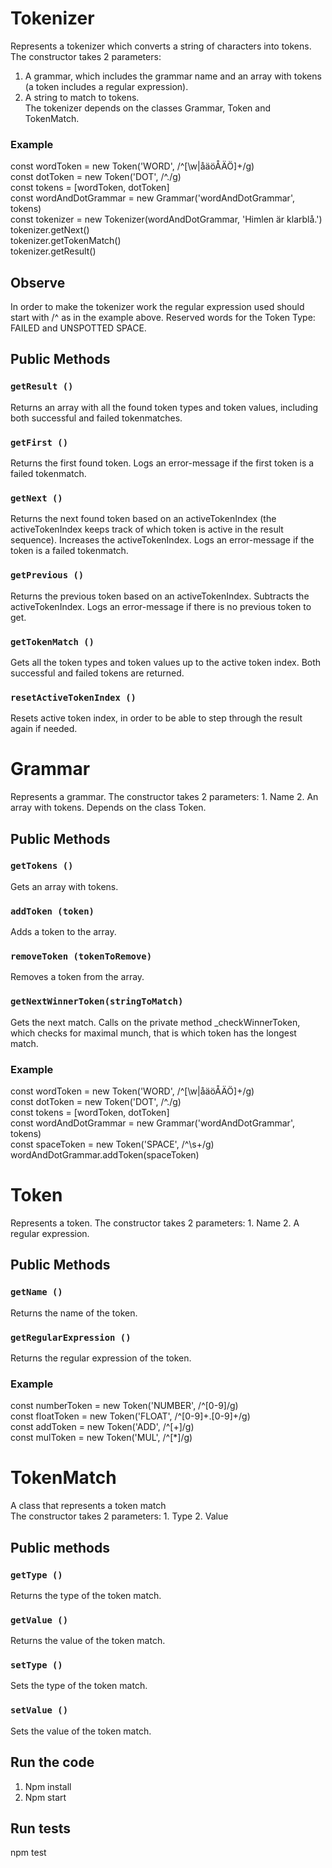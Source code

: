 # Tokenizer

Represents a tokenizer which converts a string of characters into tokens. <br>
The constructor takes 2 parameters: <br>
1. A grammar, which includes the grammar name and an array with tokens (a token includes a regular expression). <br>
2. A string to match to tokens. <br>
The tokenizer depends on the classes Grammar, Token and TokenMatch. 

### Example

const wordToken = new Token('WORD', /^[\w|åäöÅÄÖ]+/g) <br>
const dotToken = new Token('DOT', /^\./g) <br>
const tokens = [wordToken, dotToken] <br>
const wordAndDotGrammar = new Grammar('wordAndDotGrammar', tokens) <br>
const tokenizer = new Tokenizer(wordAndDotGrammar, 'Himlen är klarblå.') <br>
tokenizer.getNext() <br>
tokenizer.getTokenMatch() <br>
tokenizer.getResult() <br>

## Observe

In order to make the tokenizer work the regular expression used should start with /^ as in the example above.
Reserved words for the Token Type: FAILED and UNSPOTTED SPACE.

## Public Methods

### `getResult ()`
Returns an array with all the found token types and token values, including both successful and failed tokenmatches.

### `getFirst ()`
Returns the first found token. Logs an error-message if the first token is a failed tokenmatch.

### `getNext ()`
Returns the next found token based on an activeTokenIndex (the activeTokenIndex keeps track of which token is active in the result sequence). Increases the activeTokenIndex. Logs an error-message if the token is a failed tokenmatch.

### `getPrevious ()`
Returns the previous token based on an activeTokenIndex. Subtracts the activeTokenIndex. Logs an error-message if there is no previous token to get.

### `getTokenMatch ()`
Gets all the token types and token values up to the active token index. Both successful and failed tokens are returned.

### `resetActiveTokenIndex ()`
Resets active token index, in order to be able to step through the result again if needed.

# Grammar
Represents a grammar. The constructor takes 2 parameters: 1. Name 2. An array with tokens. Depends on the class Token.

## Public Methods

### `getTokens ()`
Gets an array with tokens.

### `addToken (token)`
Adds a token to the array.

### `removeToken (tokenToRemove)`
Removes a token from the array.

### `getNextWinnerToken(stringToMatch)`
Gets the next match. Calls on the private method _checkWinnerToken, which checks for maximal munch, that is which token has the longest match.

### Example
const wordToken = new Token('WORD', /^[\w|åäöÅÄÖ]+/g) <br>
const dotToken = new Token('DOT', /^\./g) <br>
const tokens = [wordToken, dotToken] <br>
const wordAndDotGrammar = new Grammar('wordAndDotGrammar', tokens) <br>
const spaceToken = new Token('SPACE', /^\s+/g) <br>
wordAndDotGrammar.addToken(spaceToken) <br>

# Token
Represents a token. The constructor takes 2 parameters: 1. Name 2. A regular expression.

## Public Methods

### `getName ()`
Returns the name of the token.

### `getRegularExpression ()`
Returns the regular expression of the token.

### Example
const numberToken = new Token('NUMBER', /^[0-9]/g) <br>
const floatToken = new Token('FLOAT', /^[0-9]+\.[0-9]+/g) <br>
const addToken = new Token('ADD', /^[+]/g) <br>
const mulToken = new Token('MUL', /^[*]/g) <br>

# TokenMatch
A class that represents a token match <br>
The constructor takes 2 parameters: 1. Type 2. Value

## Public methods

### `getType ()`
Returns the type of the token match.

### `getValue ()`
Returns the value of the token match.

### `setType ()`
Sets the type of the token match.

### `setValue ()`
Sets the value of the token match.

## Run the code
1. Npm install
2. Npm start

## Run tests
npm test